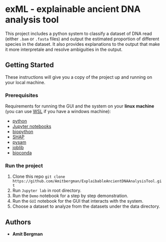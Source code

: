 ﻿# exML - explainable ancient DNA analysis tool

This project includes a python system to classify a dataset of DNA read (either ``.bam`` or ``.fasta`` files) and output the estimated proportion of different species in the dataset.
It also provides explanations to the output that make it more interpretale and resolve ambiguities in the output.

## Getting Started

These instructions will give you a copy of the project up and running on your local machine.

### Prerequisites

Requirements for running the GUI and the system on your **linux machine** (you can use [WSL](https://docs.microsoft.com/en-us/windows/wsl/install) if you have a windows machine): 
- [python](https://www.python.org/)
- [Jupyter notebooks](https://jupyter.org/)
- [biopython](https://biopython.org/)
- [SHAP](https://shap.readthedocs.io/en/latest/index.html)
- [pysam](https://pysam.readthedocs.io/en/latest/api.html)
- [joblib](https://joblib.readthedocs.io/en/latest/)
- [bioconda](https://bioconda.github.io/)

### Run the project

1. Clone this repo ``git clone https://github.com/Amitbergman/ExplaibableAncientDNAAnalysisTool.git``
2. Run ``Jupyter lab`` in root directory.
3. Run the ``Demo`` notebook for a step by step demonstration.
4. Run the ``GUI`` notebook for the GUI that interacts with the system. 
5. Choose a dataset to analyze from the datasets under the data directory.

## Authors
  - **Amit Bergman**
